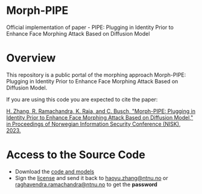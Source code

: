 # Morph-PIPE
Official implementation of paper - PIPE: Plugging in Identity Prior to Enhance Face Morphing Attack Based on Diffusion Model
# Overview
This repository is a public portal of the morphing approach Morph-PIPE: Plugging in Identity Prior to Enhance Face Morphing Attack Based on Diffusion Model.

If you are using this code you are expected to cite the paper:

[H. Zhang, R. Ramachandra, K. Raja, and C. Busch, "Morph-PIPE: Plugging in Identity Prior to Enhance Face Morphing Attack Based on Diffusion Model," in Proceedings of Norwegian Information Security Conference (NISK), 2023.](https://www.ntnu.no/ojs/index.php/nikt/article/view/5649/5095)

# Access to the Source Code

 * Download the [code and models](https://drive.google.com/file/d/1FcFKN-1q-rEoT-s0lMghyFXOCw_A4LXx/view?usp=sharing)
 * Sign the [license](Morph-PIPE-license-241217.pdf) and send it back to haoyu.zhang@ntnu.no or raghavendra.ramachandra@ntnu.no to get the **password**
